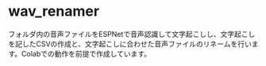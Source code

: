 # wav_renamer
フォルダ内の音声ファイルをESPNetで音声認識して文字起こしし、文字起こしを記したCSVの作成と、文字起こしに合わせた音声ファイルのリネームを行います。Colabでの動作を前提で作成しています。
